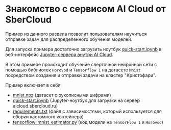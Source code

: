 # Знакомство с сервисом AI Cloud от SberCloud

Пример из данного раздела позволит пользователям научиться отправке задач для распределенного обучения моделей.

Для запуска примера достаточно загрузить ноутбук [quick-start.ipynb](quick-start.ipynb) в веб-интерфейс [Jupyter-сервера внутри AI Cloud](https://aicloud.sbercloud.ru/_/jupyter/).

В этом примере происходит обучение сверточной нейронной сети с помощью библиотек `Horovod` и `Tensorflow 1` на датасете `Mnist` посредством создания и отправки задачи на кластер "Кристофари".

Пример включает в себя:

 * [mnist.npz](mnist.npz) (датасет с рукописными цифрами)
 * [quick-start.ipynb](quick-start.ipynb) (Jupyter-ноутбук для загрузки на сервер aicloud.sbercloud.ru)
 * [requirements.txt](requirements.txt) (файл с зависимостями, который используется для сборки кастомного контейнера)
 * [tensorflow_mnist_estimator.py](tensorflow_mnist_estimator.py) (код модели на `TensorFlow 1` и `Horovod`)

